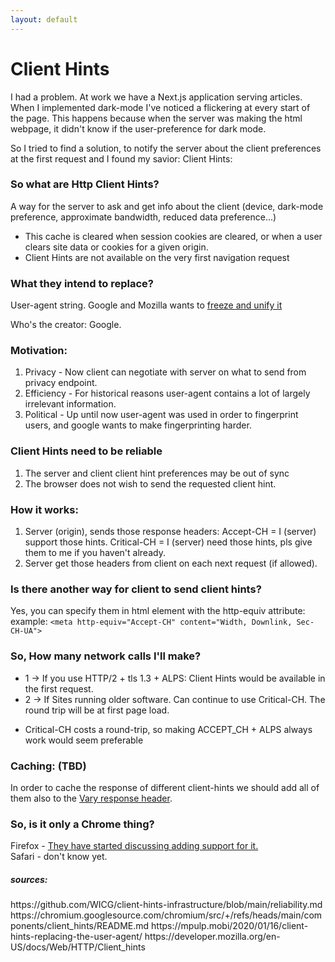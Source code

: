 ```yaml
---
layout: default
---
```


# Client Hints 

I had a problem. 
At work we have a Next.js application serving articles. 
When I implemented dark-mode I've noticed a flickering at every start of the page. 
This happens because when the server was making the html webpage, it didn't know if the user-preference for dark mode. 

So I tried to find a solution, to notify the server about the client preferences at the first request and I found my savior: Client Hints: 

### So what are Http Client Hints? 
A way for the server to ask and get info about the client (device, dark-mode preference, approximate bandwidth, reduced data preference...)
* This cache is cleared when session cookies are cleared, or when a user clears site data or cookies for a given origin.
* Client Hints are not available on the very first navigation request 

### What they intend to replace?
User-agent string.
Google and Mozilla wants to [freeze and unify it](https://groups.google.com/a/chromium.org/g/blink-dev/c/-2JIRNMWJ7s/m/yHe4tQNLCgAJ)

Who's the creator: Google. 

### Motivation: 
1. Privacy - Now client can negotiate with server on what to send from privacy endpoint. 
2. Efficiency - For historical reasons user-agent contains a lot of largely irrelevant information.
3. Political -  Up until now user-agent was used in order to fingerprint users, and google wants to make fingerprinting harder.

### Client Hints need to be reliable
1. The server and client client hint preferences may be out of sync
2. The browser does not wish to send the requested client hint. 

### How it works: 
1. Server (origin), sends those response headers:
	Accept-CH = I (server) support those hints. 
	Critical-CH = I (server) need those hints, pls give them to me if you haven't already.
2. Server get those headers from client on each next request (if allowed). 

### Is there another way for client to send client hints?
Yes, you can specify them in html <meta> element with the http-equiv attribute:
example: `<meta http-equiv="Accept-CH" content="Width, Downlink, Sec-CH-UA">`

### So, How many network calls I'll make? 
 - 1 -> If you use HTTP/2 + tls 1.3 + ALPS: Client Hints would be available in the first request.
 - 2 -> If Sites running older software. Can continue to use Critical-CH. The round trip will be at first page load. 
 
 * Critical-CH costs a round-trip, so making ACCEPT_CH + ALPS always work would seem preferable


### Caching: (TBD)
In order to cache the response of different client-hints we should add all of them also to the [Vary response header](https://developer.mozilla.org/en-US/docs/Web/HTTP/Headers/Vary).

### So, is it only a Chrome thing? 
Firefox - [They have started discussing adding support for it.](https://bugzilla.mozilla.org/show_bug.cgi?id=935216)  
Safari - don't know yet. 


##### _sources:_
<span class="small">
https://github.com/WICG/client-hints-infrastructure/blob/main/reliability.md
https://chromium.googlesource.com/chromium/src/+/refs/heads/main/components/client_hints/README.md
https://mpulp.mobi/2020/01/16/client-hints-replacing-the-user-agent/
https://developer.mozilla.org/en-US/docs/Web/HTTP/Client_hints
</span>

